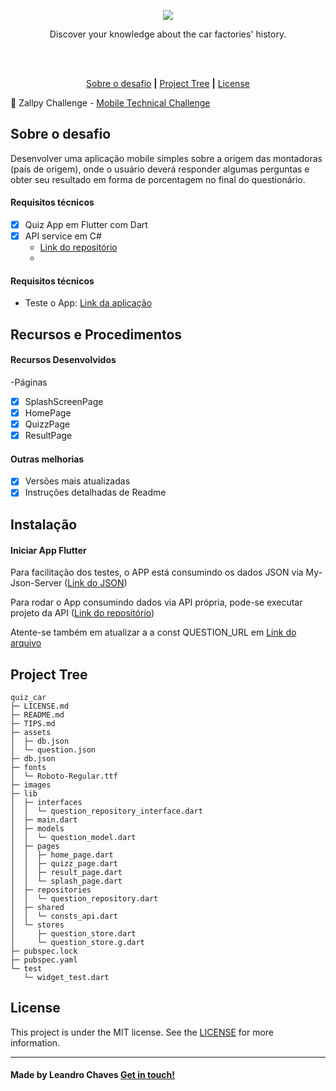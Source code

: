 <!-- <p align="center">
  <img style="max-width:70%; height: 130px;" src="https://www.vagasfloripa.com.br/wp-content/uploads/company_logos/2019/07/zallpy_group_logo_home.png">
</p> -->

<!-- ![alt text](https://github.com/leandrochavesf/flutter-quiz-car/blob/master/images/quizzapp-logo.png?raw=true) -->

<p align="center">
  <img src="https://github.com/leandrochavesf/flutter-quiz-car/blob/master/.github/quizzapp-logo-dark.png?raw=true",>
  <br />
<p align="center">Discover your knowledge about the car factories&#x27; history.</p>
  <br />
  <br />
  <!-- <img src="https://img.shields.io/github/issues/SkullDarth/bootcamp-gostack-challenge-03">
  <img src="https://img.shields.io/github/forks/SkullDarth/bootcamp-gostack-challenge-03">
  <img src="https://img.shields.io/badge/made%20by-SkullDarth-lightgrey">
  <img src="https://img.shields.io/github/stars/SkullDarth/bootcamp-gostack-challenge-03">
  <img src="https://img.shields.io/github/license/SkullDarth/bootcamp-gostack-challenge-03?logoColor=MIT"> -->

   <p align="center">
      <a href="#sobre-o-desafio">Sobre o desafio</a>
      <strong>|</strong>
      <!-- <a href="#resources-and-procedures">Resources and Procedures</a>
      <strong>|</strong> -->
      <!-- <a href="#running-for-first-time">Running for First Time</a>
      <strong>|</strong> -->
      <a href="#project-tree">Project Tree</a>
      <strong>|</strong>
      <!-- <a href="#project-in-function">Project in function</a>
      <strong>|</strong> -->
      <a href="#license">License</a>
   </p>

:robot: Zallpy Challenge - [ Mobile Technical Challenge](#)

</p>

## Sobre o desafio

Desenvolver uma aplicação mobile simples sobre a origem das montadoras (país de origem), onde o usuário deverá responder algumas perguntas e obter seu resultado em forma de porcentagem no final do questionário.

#### Requisitos técnicos

- [x] Quiz App em Flutter com Dart
- [x] API service em C#
  - [Link do repositório](https://github.com/leandrochavesf/csharp-quiz-car-api)
  -

#### Requisitos técnicos

- Teste o App: [Link da aplicação](https://leandrochaves.me/app/flutter-quiz-car)

<!-- ## Resources and Procedures -->

## Recursos e Procedimentos

#### Recursos Desenvolvidos

-Páginas

- [x] SplashScreenPage
- [x] HomePage
- [x] QuizzPage
- [x] ResultPage

#### Outras melhorias

- [x] Versões mais atualizadas
- [x] Instruções detalhadas de Readme

<!-- ## Running for First Time -->

## Instalação

#### Iniciar App Flutter

Para facilitação dos testes, o APP está consumindo os dados JSON via My-Json-Server ([Link do JSON](https://my-json-server.typicode.com/leandrochavesf/flutter-quiz-car/Questions))

Para rodar o App consumindo dados via API própria, pode-se executar projeto da API ([Link do repositório](https://github.com/leandrochavesf/csharp-quiz-car-api))

Atente-se também em atualizar a a const QUESTION_URL em [Link do arquivo](https://github.com/leandrochavesf/flutter-quiz-car/blob/master/lib/shared/consts_api.dart)

<!-- Do contrario, o arquivo database.js já provê de modo facilitado a lista de produtos -->

<!-- ## Teste

O aplicativo foi desenvolvido com foco no Android, sendo assim conecte um celular no seu computador, ou use um simulador de Android, em seguida rode o comando abaixo:

```bash
react-native run-android
```

Para instruções de como preparar seu ambiente de testes, segui o link abaixo:
[Configuração de Ambiente](https://facebook.github.io/react-native/docs/getting-started) -->

<!-- ## Passos

Você também pode conferir todo o passo a passo de desenvolvimento no link a seguir.
[Passo a Passo](https://github.com/leandrochavesf/crawler-challenge/blob/master/STEPS.md)

ou mesmo conferir alguns insights e problemas durante o desenvolvimento.
[Problemas](https://github.com/leandrochavesf/crawler-challenge/blob/master/TIPS.md) -->

<!-- #### Now you can open [Insomnia][insomnia] and import [Insomnia file](./Insomnia.json) to test routes. -->

## Project Tree

```
quiz_car
├─ LICENSE.md
├─ README.md
├─ TIPS.md
├─ assets
│  ├─ db.json
│  └─ question.json
├─ db.json
├─ fonts
│  └─ Roboto-Regular.ttf
├─ images
├─ lib
│  ├─ interfaces
│  │  └─ question_repository_interface.dart
│  ├─ main.dart
│  ├─ models
│  │  └─ question_model.dart
│  ├─ pages
│  │  ├─ home_page.dart
│  │  ├─ quizz_page.dart
│  │  ├─ result_page.dart
│  │  └─ splash_page.dart
│  ├─ repositories
│  │  └─ question_repository.dart
│  ├─ shared
│  │  └─ consts_api.dart
│  └─ stores
│     ├─ question_store.dart
│     └─ question_store.g.dart
├─ pubspec.lock
├─ pubspec.yaml
└─ test
   └─ widget_test.dart
```

<!-- # quizcar

- [Lab: Write your first Flutter app](https://flutter.dev/docs/get-started/codelab)
- [Cookbook: Useful Flutter samples](https://flutter.dev/docs/cookbook)

For help getting started with Flutter, view our
[online documentation](https://flutter.dev/docs), which offers tutorials,
samples, guidance on mobile development, and a full API reference. -->

## License

This project is under the MIT license. See the [LICENSE](./LICENSE.md) for more information.

---

#### Made by Leandro Chaves [Get in touch!](https://leandrochaves.me/linkedin)
